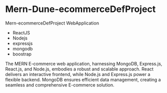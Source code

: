 ﻿# Mern-Dune-ecommerceDefProject
 
 Mern-ecommerceDefProject WebApplication
- ReactJS
- Nodejs
- expressjs
- mongodb
- boostrap

The MERN E-commerce web application, harnessing MongoDB, Express.js, React.js, and Node.js, embodies a robust and scalable approach. React delivers an interactive frontend, while Node.js and Express.js power a flexible backend. MongoDB ensures efficient data management, creating a seamless and comprehensive E-commerce solution.
